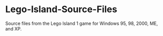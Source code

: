 # Lego-Island-Source-Files
Source files from the Lego Island 1 game for Windows 95, 98, 2000, ME, and XP.
